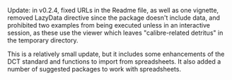 Update: in v0.2.4, fixed URLs in the Readme file, as well as one vignette, removed LazyData directive since the package doesn't include data, and prohibited two examples from being executed unless in an interactive session, as these use the viewer which leaves "calibre-related detritus" in the temporary directory.

This is a relatively small update, but it includes some enhancements of the DCT standard and functions to import from spreadsheets. It also added a number of suggested packages to work with spreadsheets.
